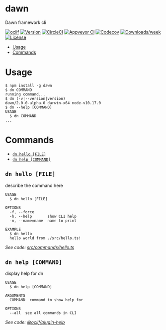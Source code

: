 dawn
====

Dawn framework cli

[![oclif](https://img.shields.io/badge/cli-oclif-brightgreen.svg)](https://oclif.io)
[![Version](https://img.shields.io/npm/v/dawn.svg)](https://npmjs.org/package/dawn)
[![CircleCI](https://circleci.com/gh/alibaba/dawn/tree/master.svg?style=shield)](https://circleci.com/gh/alibaba/dawn/tree/master)
[![Appveyor CI](https://ci.appveyor.com/api/projects/status/github/alibaba/dawn?branch=master&svg=true)](https://ci.appveyor.com/project/alibaba/dawn/branch/master)
[![Codecov](https://codecov.io/gh/alibaba/dawn/branch/master/graph/badge.svg)](https://codecov.io/gh/alibaba/dawn)
[![Downloads/week](https://img.shields.io/npm/dw/dawn.svg)](https://npmjs.org/package/dawn)
[![License](https://img.shields.io/npm/l/dawn.svg)](https://github.com/alibaba/dawn/blob/master/package.json)

<!-- toc -->
* [Usage](#usage)
* [Commands](#commands)
<!-- tocstop -->
# Usage
<!-- usage -->
```sh-session
$ npm install -g dawn
$ dn COMMAND
running command...
$ dn (-v|--version|version)
dawn/2.0.0-alpha.0 darwin-x64 node-v10.17.0
$ dn --help [COMMAND]
USAGE
  $ dn COMMAND
...
```
<!-- usagestop -->
# Commands
<!-- commands -->
* [`dn hello [FILE]`](#dn-hello-file)
* [`dn help [COMMAND]`](#dn-help-command)

## `dn hello [FILE]`

describe the command here

```
USAGE
  $ dn hello [FILE]

OPTIONS
  -f, --force
  -h, --help       show CLI help
  -n, --name=name  name to print

EXAMPLE
  $ dn hello
  hello world from ./src/hello.ts!
```

_See code: [src/commands/hello.ts](https://github.com/alibaba/dawn/blob/v2.0.0-alpha.0/src/commands/hello.ts)_

## `dn help [COMMAND]`

display help for dn

```
USAGE
  $ dn help [COMMAND]

ARGUMENTS
  COMMAND  command to show help for

OPTIONS
  --all  see all commands in CLI
```

_See code: [@oclif/plugin-help](https://github.com/oclif/plugin-help/blob/v2.2.3/src/commands/help.ts)_
<!-- commandsstop -->
